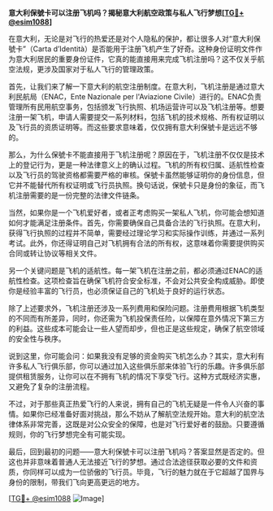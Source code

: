 **意大利保號卡可以注册飞机吗？揭秘意大利航空政策与私人飞行梦想[[TG💪+ @esim1088](https://t.me/s/esim1088)]**

在意大利，无论是对飞行的热爱还是对个人隐私的保护，都让很多人对“意大利保號卡”（Carta d’Identità）是否能用于注册飞机产生了好奇。这种身份证明文件作为意大利居民的重要身份证件，它真的能直接用来完成飞机注册吗？这不仅关乎航空法规，更涉及国家对于私人飞行的管理政策。

首先，让我们来了解一下意大利的航空注册制度。在意大利，飞机注册是通过意大利民航局（ENAC，Ente Nazionale per l'Aviazione Civile）进行的。ENAC负责管理所有民用航空事务，包括颁发飞行执照、机场运营许可以及飞机注册等。想要注册一架飞机，申请人需要提交一系列材料，包括飞机的技术规格、所有权证明以及飞行员的资质证明等。而这些要求意味着，仅仅拥有意大利保號卡是远远不够的。

那么，为什么保號卡不能直接用于飞机注册呢？原因在于，飞机注册不仅仅是技术上的登记行为，更是一种法律意义上的确认过程。飞机的所有权归属、适航性检查以及飞行员的驾驶资格都需要严格的审核。保號卡虽然能够证明你的身份信息，但它并不能替代所有权证明或飞行员执照。换句话说，保號卡只是身份的象征，而飞机注册需要的是一份完整的法律文件链条。

当然，如果你是一个飞机爱好者，或者正考虑购买一架私人飞机，你可能会想知道如何才能满足注册条件。首先，你需要确保自己具备合法的飞行执照。在意大利，获得飞行执照的过程并不简单，需要经过理论学习和实际操作训练，并通过一系列考试。此外，你还得证明自己对飞机拥有合法的所有权，这意味着你需要提供购买合同或转让协议等相关文件。

另一个关键问题是飞机的适航性。每一架飞机在注册之前，都必须通过ENAC的适航性检查。这项检查旨在确保飞机符合安全标准，不会对公共安全构成威胁。即使你是经验丰富的飞行员，也必须保证自己的飞机处于良好的运行状态。

除了上述要求外，飞机注册还涉及一系列费用和保险问题。注册费用根据飞机类型的不同而有所差异，同时，你还需为飞机投保责任险，以保障在意外情况下第三方的利益。这些成本可能会让一些人望而却步，但也正是这些规定，确保了航空领域的安全性与秩序。

说到这里，你可能会问：如果我没有足够的资金购买飞机怎么办？其实，意大利有许多私人飞行俱乐部，你可以通过加入这些俱乐部来体验飞行的乐趣。许多俱乐部提供租赁服务，让你可以在不拥有飞机的情况下享受飞行。这种方式既经济实惠，又避免了复杂的注册流程。

不过，对于那些真正热爱飞行的人来说，拥有自己的飞机无疑是一件令人兴奋的事情。如果你已经准备好面对挑战，那么不妨从了解航空法规开始。意大利的航空法律体系非常完善，这既是对公众安全的保障，也是对飞行爱好者的鼓励。只要遵循规则，你的飞行梦想完全有可能实现。

最后，回到最初的问题——意大利保號卡可以注册飞机吗？答案显然是否定的。但这也并非意味着普通人无法接近飞行的梦想。通过合法途径获取必要的文件和资质，你同样可以成为一位骄傲的飞行员。毕竟，飞行的魅力就在于它超越了国界与身份的限制，带我们飞向更高更远的地方。

[[TG💪+ @esim1088](https://t.me/s/esim1088) ![Image](https://i.postimg.cc/4NQfJmqS/Snipaste-2025-05-13-00-14-12.png)]